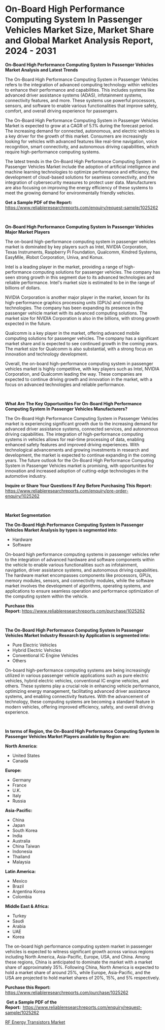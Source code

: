 <p><h1>On-Board High Performance Computing System In Passenger Vehicles Market Size, Market Share and Global Market Analysis Report, 2024 - 2031</h1></p><p><strong>On-Board High Performance Computing System In Passenger Vehicles Market Analysis and Latest Trends</strong></p>
<p><p>The On-Board High Performance Computing System in Passenger Vehicles refers to the integration of advanced computing technology within vehicles to enhance their performance and capabilities. This includes systems like advanced driver assistance systems (ADAS), infotainment systems, connectivity features, and more. These systems use powerful processors, sensors, and software to enable various functionalities that improve safety, comfort, and overall driving experience for passengers.</p><p>The On-Board High Performance Computing System in Passenger Vehicles Market is expected to grow at a CAGR of 5.1% during the forecast period. The increasing demand for connected, autonomous, and electric vehicles is a key driver for the growth of this market. Consumers are increasingly looking for vehicles with advanced features like real-time navigation, voice recognition, smart connectivity, and autonomous driving capabilities, which require high-performance computing systems.</p><p>The latest trends in the On-Board High Performance Computing System in Passenger Vehicles Market include the adoption of artificial intelligence and machine learning technologies to optimize performance and efficiency, the development of cloud-based solutions for seamless connectivity, and the integration of cybersecurity measures to protect user data. Manufacturers are also focusing on improving the energy efficiency of these systems to meet the growing demand for environmentally friendly vehicles.</p></p>
<p><strong>Get a Sample PDF of the Report:&nbsp;</strong> <a href="https://www.reliableresearchreports.com/enquiry/request-sample/1025262">https://www.reliableresearchreports.com/enquiry/request-sample/1025262</a></p>
<p>&nbsp;</p>
<p><strong>On-Board High Performance Computing System In Passenger Vehicles Major Market Players</strong></p>
<p><p>The on-board high-performance computing system in passenger vehicles market is dominated by key players such as Intel, NVIDIA Corporation, Texas Instruments, Raspberry Pi Foundation, Qualcomm, Kindred Systems, EasyMile, iRobot Corporation, Univa, and Konux.</p><p>Intel is a leading player in the market, providing a range of high-performance computing solutions for passenger vehicles. The company has seen strong growth in this segment due to its advanced technologies and reliable performance. Intel's market size is estimated to be in the range of billions of dollars.</p><p>NVIDIA Corporation is another major player in the market, known for its high-performance graphics processing units (GPUs) and computing technologies. The company has been expanding its presence in the passenger vehicle market with its advanced computing solutions. The market size for NVIDIA Corporation is also in the billions, with strong growth expected in the future.</p><p>Qualcomm is a key player in the market, offering advanced mobile computing solutions for passenger vehicles. The company has a significant market share and is expected to see continued growth in the coming years. The market size for Qualcomm is also substantial, with a strong focus on innovation and technology development.</p><p>Overall, the on-board high-performance computing system in passenger vehicles market is highly competitive, with key players such as Intel, NVIDIA Corporation, and Qualcomm leading the way. These companies are expected to continue driving growth and innovation in the market, with a focus on advanced technologies and reliable performance.</p></p>
<p>&nbsp;</p>
<p><strong>What Are The Key Opportunities For On-Board High Performance Computing System In Passenger Vehicles Manufacturers?</strong></p>
<p><p>The On-Board High Performance Computing System in Passenger Vehicles market is experiencing significant growth due to the increasing demand for advanced driver assistance systems, connected services, and autonomous driving capabilities. The integration of high-performance computing systems in vehicles allows for real-time processing of data, enabling enhanced safety features and improved driving experiences. With technological advancements and growing investments in research and development, the market is expected to continue expanding in the coming years. The future outlook for the On-Board High Performance Computing System in Passenger Vehicles market is promising, with opportunities for innovation and increased adoption of cutting-edge technologies in the automotive industry.</p></p>
<p><strong>Inquire or Share Your Questions If Any Before Purchasing This Report:</strong> <a href="https://www.reliableresearchreports.com/enquiry/pre-order-enquiry/1025262">https://www.reliableresearchreports.com/enquiry/pre-order-enquiry/1025262</a></p>
<p>&nbsp;</p>
<p><strong>Market Segmentation</strong></p>
<p><strong>The On-Board High Performance Computing System In Passenger Vehicles Market Analysis by types is segmented into:</strong></p>
<p><ul><li>Hardware</li><li>Software</li></ul></p>
<p><p>On-board high performance computing systems in passenger vehicles refer to the integration of advanced hardware and software components within the vehicle to enable various functionalities such as infotainment, navigation, driver assistance systems, and autonomous driving capabilities. The hardware market encompasses components like processors, GPUs, memory modules, sensors, and connectivity modules, while the software market involves the development of algorithms, operating systems, and applications to ensure seamless operation and performance optimization of the computing system within the vehicle.</p></p>
<p><strong>Purchase this Report:&nbsp;</strong><a href="https://www.reliableresearchreports.com/purchase/1025262">https://www.reliableresearchreports.com/purchase/1025262</a></p>
<p>&nbsp;</p>
<p><strong>The On-Board High Performance Computing System In Passenger Vehicles Market Industry Research by Application is segmented into:</strong></p>
<p><ul><li>Pure Electric Vehicles</li><li>Hybrid Electric Vehicles</li><li>Conventional IC Engine Vehicles</li><li>Others</li></ul></p>
<p><p>On-board high-performance computing systems are being increasingly utilized in various passenger vehicle applications such as pure electric vehicles, hybrid electric vehicles, conventional IC engine vehicles, and others. These systems play a crucial role in enhancing vehicle performance, optimizing energy management, facilitating advanced driver assistance systems, and enabling connectivity features. With the advancement of technology, these computing systems are becoming a standard feature in modern vehicles, offering improved efficiency, safety, and overall driving experience.</p></p>
<p>&nbsp;</p>
<p><strong>In terms of Region, the On-Board High Performance Computing System In Passenger Vehicles Market Players available by Region are:</strong></p>
<p>
    <p> <strong> North America: </strong>
        <ul>
            <li>United States</li>
            <li>Canada</li>
        </ul>
        </p> 
    <p> <strong> Europe: </strong>
        <ul>
            <li>Germany</li>
            <li>France</li>
            <li>U.K.</li>
            <li>Italy</li>
            <li>Russia</li>
        </ul>
        </p> 
    <p> <strong> Asia-Pacific: </strong>
        <ul>
            <li>China</li>
            <li>Japan</li>
            <li>South Korea</li>
            <li>India</li>
            <li>Australia</li>
            <li>China Taiwan</li>
            <li>Indonesia</li>
            <li>Thailand</li>
            <li>Malaysia</li>
        </ul>
        </p> 
    <p> <strong> Latin America: </strong>
        <ul>
            <li>Mexico</li>
            <li>Brazil</li>
            <li>Argentina Korea</li>
            <li>Colombia</li>
        </ul>
        </p> 
    <p> <strong> Middle East & Africa: </strong>
        <ul>
            <li>Turkey</li>
            <li>Saudi</li>
            <li>Arabia</li>
            <li>UAE</li>
            <li>Korea</li>
        </ul>
    </p>
    </p>
<p><p>The on-board high performance computing system market in passenger vehicles is expected to witness significant growth across various regions including North America, Asia-Pacific, Europe, USA, and China. Among these regions, China is anticipated to dominate the market with a market share of approximately 35%. Following China, North America is expected to hold a market share of around 25%, while Europe, Asia-Pacific, and the USA are projected to hold market shares of 20%, 15%, and 5% respectively.</p></p>
<p><strong>Purchase this Report: </strong><a href="https://www.reliableresearchreports.com/purchase/1025262">https://www.reliableresearchreports.com/purchase/1025262</a></p>
<p>&nbsp;<strong>Get a Sample PDF of the Report:&nbsp;&nbsp;</strong><a href="https://www.reliableresearchreports.com/enquiry/request-sample/1025262">https://www.reliableresearchreports.com/enquiry/request-sample/1025262</a></p>
<p><strong></strong></p>
<p><p><a href="https://github.com/ChiragRp1/Market-Research-Report-List-4/blob/main/rf-energy-transistors-market.md">RF Energy Transistors Market</a></p></p>